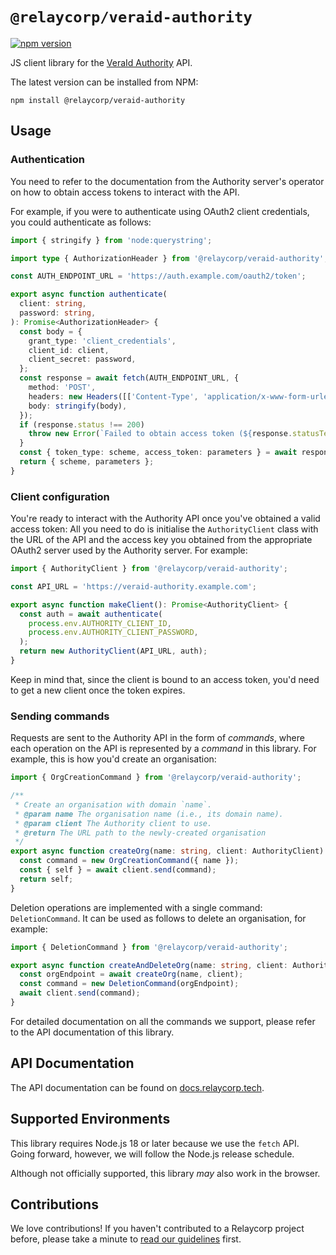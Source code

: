 # `@relaycorp/veraid-authority`

[![npm version](https://badge.fury.io/js/@relaycorp%2Fveraid.svg)](https://www.npmjs.com/package/@relaycorp/veraid)

JS client library for the [VeraId Authority](https://github.com/relaycorp/veraid-authority) API.

The latest version can be installed from NPM:

```shell
npm install @relaycorp/veraid-authority
```

## Usage

### Authentication

You need to refer to the documentation from the Authority server's operator on how to obtain access tokens to interact with the API.

For example, if you were to authenticate using OAuth2 client credentials, you could authenticate as follows:

```ts
import { stringify } from 'node:querystring';

import type { AuthorizationHeader } from '@relaycorp/veraid-authority';

const AUTH_ENDPOINT_URL = 'https://auth.example.com/oauth2/token';

export async function authenticate(
  client: string,
  password: string,
): Promise<AuthorizationHeader> {
  const body = {
    grant_type: 'client_credentials',
    client_id: client,
    client_secret: password,
  };
  const response = await fetch(AUTH_ENDPOINT_URL, {
    method: 'POST',
    headers: new Headers([['Content-Type', 'application/x-www-form-urlencoded']]),
    body: stringify(body),
  });
  if (response.status !== 200)
    throw new Error(`Failed to obtain access token (${response.statusText})`);
  }
  const { token_type: scheme, access_token: parameters } = await response.json();
  return { scheme, parameters };
}
```

### Client configuration

You're ready to interact with the Authority API once you've obtained a valid access token: All you need to do is initialise the `AuthorityClient` class with the URL of the API and the access key you obtained from the appropriate OAuth2 server used by the Authority server. For example:

```ts
import { AuthorityClient } from '@relaycorp/veraid-authority';

const API_URL = 'https://veraid-authority.example.com';

export async function makeClient(): Promise<AuthorityClient> {
  const auth = await authenticate(
    process.env.AUTHORITY_CLIENT_ID,
    process.env.AUTHORITY_CLIENT_PASSWORD,
  );
  return new AuthorityClient(API_URL, auth);
}
```

Keep in mind that, since the client is bound to an access token, you'd need to get a new client once the token expires.

### Sending commands

Requests are sent to the Authority API in the form of _commands_, where each operation on the API is represented by a _command_ in this library. For example, this is how you'd create an organisation:

```ts
import { OrgCreationCommand } from '@relaycorp/veraid-authority';

/**
 * Create an organisation with domain `name`.
 * @param name The organisation name (i.e., its domain name).
 * @param client The Authority client to use.
 * @return The URL path to the newly-created organisation
 */
export async function createOrg(name: string, client: AuthorityClient): Promise<string> {
  const command = new OrgCreationCommand({ name });
  const { self } = await client.send(command);
  return self;
}
```

Deletion operations are implemented with a single command: `DeletionCommand`. It can be used as follows to delete an organisation, for example:

```ts
import { DeletionCommand } from '@relaycorp/veraid-authority';

export async function createAndDeleteOrg(name: string, client: AuthorityClient): Promise<void> {
  const orgEndpoint = await createOrg(name, client);
  const command = new DeletionCommand(orgEndpoint);
  await client.send(command);
}
```

For detailed documentation on all the commands we support, please refer to the API documentation of this library.

## API Documentation

The API documentation can be found on [docs.relaycorp.tech](https://docs.relaycorp.tech/veraid-authority-js/).

## Supported Environments

This library requires Node.js 18 or later because we use the `fetch` API. Going forward, however, we will follow the Node.js release schedule.

Although not officially supported, this library _may_ also work in the browser.

## Contributions

We love contributions! If you haven't contributed to a Relaycorp project before, please take a minute to [read our guidelines](https://github.com/relaycorp/.github/blob/master/CONTRIBUTING.md) first.
